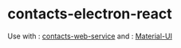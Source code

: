 # contacts-electron-react

Use with : [contacts-web-service](https://github.com/yoannfleurydev/contacts-web-service)
and : [Material-UI](https://material-ui-next.com/)
